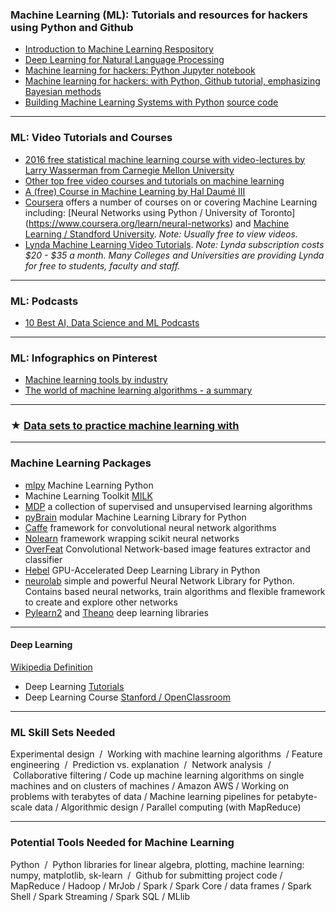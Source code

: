 ### Machine Learning (ML): Tutorials and resources for hackers using Python and Github

- [Introduction to Machine Learning Respository](https://github.com/m-clark/introduction-to-machine-learning)
- [Deep Learning for Natural Language Processing](https://github.com/shashankg7/Deep-Learning-for-NLP-Resources)
- [Machine learning for hackers: Python Jupyter notebook](http://nbviewer.jupyter.org/github/carljv/Will_it_Python/blob/master/MLFH/CH1/chapter1.ipynb)
- [Machine learning for hackers: with Python, Github tutorial, emphasizing Bayesian methods](https://github.com/CamDavidsonPilon/Probabilistic-Programming-and-Bayesian-Methods-for-Hackers)
- [Building Machine Learning Systems with Python](http://www.packtpub.com/building-machine-learning-systems-with-python/book) [source code](https://github.com/luispedro/BuildingMachineLearningSystemsWithPython)

---

### ML: Video Tutorials and Courses

- [2016 free statistical machine learning course with video-lectures by Larry Wasserman from Carnegie Mellon University](http://www.stat.cmu.edu/~larry/=sml/)
- [Other top free video courses and tutorials on machine learning](https://www.analyticsvidhya.com/blog/2016/12/30-top-videos-tutorials-courses-on-machine-learning-artificial-intelligence-from-2016/)
- [A (free) Course in Machine Learning by Hal Daumé III](http://ciml.info/)
- [Coursera](https://www.coursera.org/courses?languages=en&query=machine+learning) offers a number of courses on or covering Machine Learning including: [Neural Networks using Python / University of Toronto] (https://www.coursera.org/learn/neural-networks) and [Machine Learning / Standford University](https://www.coursera.org/learn/machine-learning). _Note: Usually free to view videos._
- [Lynda Machine Learning Video Tutorials](https://www.lynda.com/Data-Science-tutorials/Machine-learning/475941/517476-4.html). _Note: Lynda subscription costs $20 - $35 a month. Many Colleges and Universities are providing Lynda for free to students, faculty and staff._

---

### ML: Podcasts

- [10 Best AI, Data Science and ML Podcasts](https://medium.com/startup-grind/the-10-best-ai-data-science-and-machine-learning-podcasts-d7495cfb127c)

---

### ML: Infographics on Pinterest

- [Machine learning tools by industry](http://pin.it/_XPhR2g) 
- [The world of machine learning algorithms - a summary](http://pin.it/hAdOxl7)

---

### ★ [Data sets to practice machine learning with](https://github.com/datasciencemasters/go/blob/master/datasets.md)

---

### Machine Learning Packages

* [mlpy](http://mlpy.sourceforge.net) Machine Learning Python
* Machine Learning Toolkit [MILK](http://packages.python.org/milk/)
* [MDP](https://pypi.python.org/pypi/MDP) a collection of supervised and unsupervised learning algorithms
* [pyBrain](http://pybrain.org/) modular Machine Learning Library for Python
* [Caffe](http://caffe.berkeleyvision.org/) framework for convolutional neural network algorithms 
* [Nolearn](https://pypi.python.org/pypi/nolearn) framework wrapping scikit neural networks
* [OverFeat](http://cilvr.nyu.edu/doku.php?id=software:overfeat:start) Convolutional Network-based image features extractor and classifier
* [Hebel](https://github.com/hannes-brt/hebel) GPU-Accelerated Deep Learning Library in Python
* [neurolab](https://code.google.com/p/neurolab/) simple and powerful Neural Network Library for Python. Contains based neural networks, train algorithms and flexible framework to create and explore other networks
* [Pylearn2](http://deeplearning.net/software/pylearn2/) and [Theano](http://deeplearning.net/software/theano/) deep learning libraries

---

#### Deep Learning 

[Wikipedia Definition](http://en.wikipedia.org/wiki/Deep_learning)

* Deep Learning [Tutorials](http://deeplearning.net/tutorial/)
* Deep Learning Course [Stanford / OpenClassroom](http://openclassroom.stanford.edu/MainFolder/CoursePage.php?course=DeepLearning)

---

### ML Skill Sets Needed
Experimental design  /  Working with machine learning algorithms  / Feature engineering  /  Prediction vs. explanation  /  Network analysis  /  Collaborative filtering / Code up machine learning algorithms on single machines and on clusters of machines / Amazon AWS / Working on problems with terabytes of data / Machine learning pipelines for petabyte-scale data / Algorithmic design / Parallel computing (with MapReduce)

---

### Potential Tools Needed for Machine Learning
Python  /  Python libraries for linear algebra, plotting, machine learning: numpy, matplotlib, sk-learn  /  Github for submitting project code / MapReduce / Hadoop / MrJob / Spark / Spark Core / data frames / Spark Shell / Spark Streaming / Spark SQL / MLlib

